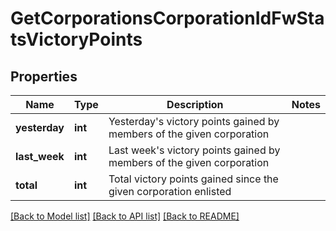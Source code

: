 # GetCorporationsCorporationIdFwStatsVictoryPoints

## Properties
Name | Type | Description | Notes
------------ | ------------- | ------------- | -------------
**yesterday** | **int** | Yesterday&#39;s victory points gained by members of the given corporation | 
**last_week** | **int** | Last week&#39;s victory points gained by members of the given corporation | 
**total** | **int** | Total victory points gained since the given corporation enlisted | 

[[Back to Model list]](../README.md#documentation-for-models) [[Back to API list]](../README.md#documentation-for-api-endpoints) [[Back to README]](../README.md)


